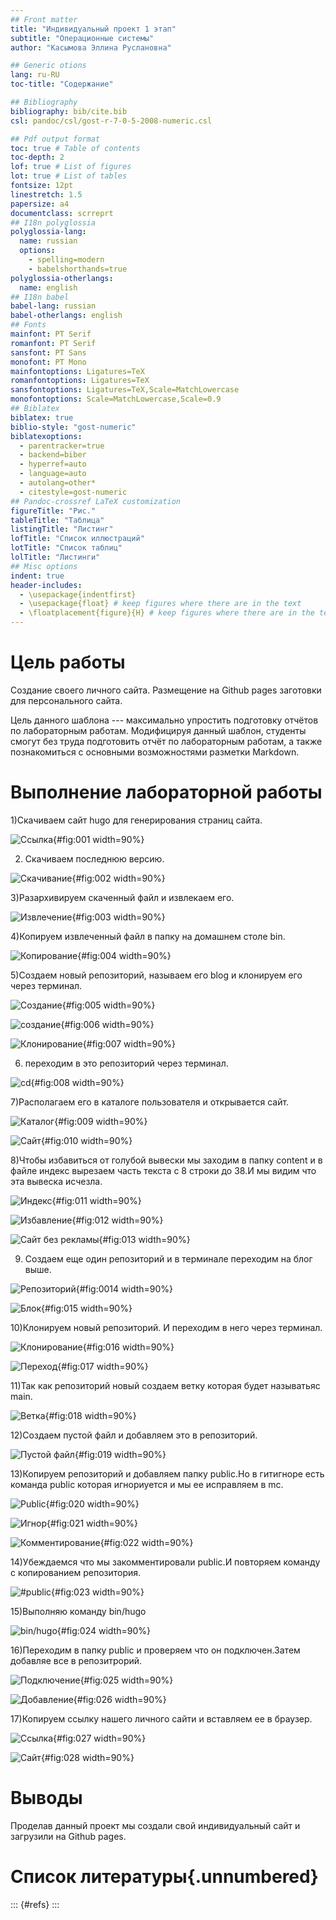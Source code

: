 ```yaml
---
## Front matter
title: "Индивидуальный проект 1 этап"
subtitle: "Операционные системы"
author: "Касымова Эллина Руслановна"

## Generic otions
lang: ru-RU
toc-title: "Содержание"

## Bibliography
bibliography: bib/cite.bib
csl: pandoc/csl/gost-r-7-0-5-2008-numeric.csl

## Pdf output format
toc: true # Table of contents
toc-depth: 2
lof: true # List of figures
lot: true # List of tables
fontsize: 12pt
linestretch: 1.5
papersize: a4
documentclass: scrreprt
## I18n polyglossia
polyglossia-lang:
  name: russian
  options:
	- spelling=modern
	- babelshorthands=true
polyglossia-otherlangs:
  name: english
## I18n babel
babel-lang: russian
babel-otherlangs: english
## Fonts
mainfont: PT Serif
romanfont: PT Serif
sansfont: PT Sans
monofont: PT Mono
mainfontoptions: Ligatures=TeX
romanfontoptions: Ligatures=TeX
sansfontoptions: Ligatures=TeX,Scale=MatchLowercase
monofontoptions: Scale=MatchLowercase,Scale=0.9
## Biblatex
biblatex: true
biblio-style: "gost-numeric"
biblatexoptions:
  - parentracker=true
  - backend=biber
  - hyperref=auto
  - language=auto
  - autolang=other*
  - citestyle=gost-numeric
## Pandoc-crossref LaTeX customization
figureTitle: "Рис."
tableTitle: "Таблица"
listingTitle: "Листинг"
lofTitle: "Список иллюстраций"
lotTitle: "Список таблиц"
lolTitle: "Листинги"
## Misc options
indent: true
header-includes:
  - \usepackage{indentfirst}
  - \usepackage{float} # keep figures where there are in the text
  - \floatplacement{figure}{H} # keep figures where there are in the text
---
```


# Цель работы

Создание своего личного сайта. Размещение на Github pages заготовки для персонального сайта.

Цель данного шаблона --- максимально упростить подготовку отчётов по
лабораторным работам.  Модифицируя данный шаблон, студенты смогут без
труда подготовить отчёт по лабораторным работам, а также познакомиться
с основными возможностями разметки Markdown.


# Выполнение лабораторной работы

1)Скачиваем сайт hugo для генерирования страниц сайта.

![Ссылка](image/1.png){#fig:001 width=90%}

2) Скачиваем последнюю версию.

![Скачивание](image/2.png){#fig:002 width=90%}

3)Разархивируем скаченный файл и извлекаем его. 

![Извлечение](image/3.png){#fig:003 width=90%}

4)Копируем извлеченный файл в папку на домашнем столе bin.

![Копирование](image/4.png){#fig:004 width=90%}

5)Создаем новый репозиторий, называем его blog и клонируем его через терминал.

![Создание](image/6.png){#fig:005 width=90%}

![создание](image/7.png){#fig:006 width=90%} 

![Клонирование](image/8.png){#fig:007 width=90%}

6) переходим в это репозиторий через терминал.

![cd](image/9.png){#fig:008 width=90%}

7)Располагаем его в каталоге пользователя и открывается сайт.

![Каталог](image/10.png){#fig:009 width=90%}

![Сайт](image/11.png){#fig:010 width=90%}

8)Чтобы избавиться от голубой вывески мы заходим в папку content и в файле индекс вырезаем часть текста с 8 строки до 38.И мы видим что эта вывеска исчезла.

![Индекс](image/12.png){#fig:011 width=90%}

![Избавление](image/13.png){#fig:012 width=90%}

![Сайт без рекламы](image/14.png){#fig:013 width=90%}

9) Создаем еще один репозиторий  и в терминале переходим на блог выше.

![Репозиторий](image/15.png){#fig:0014 width=90%}

![Блок](image/16.png){#fig:015 width=90%}

10)Клонируем новый репозиторий. И переходим в него через терминал.

![Клонирование](image/17.png){#fig:016 width=90%}

![Переход](image/18.png){#fig:017 width=90%}

11)Так как репозиторий новый  создаем ветку которая будет называтьяс main.

![Ветка](image/19.png){#fig:018 width=90%}

12)Создаем пустой файл и добавляем это в репозиторий.

![Пустой файл](image/20.png){#fig:019 width=90%}

13)Копируем репозиторий и добавляем папку public.Но в гитигноре есть команда public которая игнориуется и мы ее исправляем в mc.

![Public](image/21.png){#fig:020 width=90%}

![Игнор](image/22.png){#fig:021 width=90%}

![Комментирование](image/23.png){#fig:022 width=90%}

14)Убеждаемся что мы закомментировали public.И повторяем команду с копированием репозитория.

![#public](image/24.png){#fig:023 width=90%}


15)Выполняю команду bin/hugo

![bin/hugo](image/25.png){#fig:024 width=90%}

16)Переходим в папку public и проверяем что он подключен.Затем добавляе все в репозитрорий.

![Подключение](image/26.png){#fig:025 width=90%}

![Добавление](image/27.png){#fig:026 width=90%}

17)Копируем ссылку нашего личного сайти и вставляем ее в браузер.

![Ссылка](image/28.png){#fig:027 width=90%}

![Сайт](image/29.png){#fig:028 width=90%}

# Выводы

Проделав данный проект мы создали свой индивидуальный сайт и загрузили на Github pages.


# Список литературы{.unnumbered}

::: {#refs}
:::
